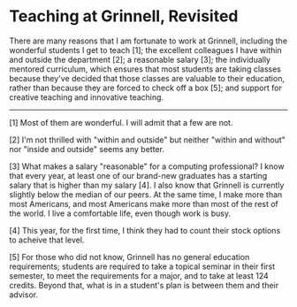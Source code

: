 Teaching at Grinnell, Revisited
=========================

There are many reasons that I am fortunate to work at Grinnell,
including the wonderful students I get to teach [1]; the excellent
colleagues I have within and outside the department [2]; a reasonable
salary [3]; the individually mentored curriculum, which ensures that
most students are taking classes because they've decided that those classes
are valuable to their education, rather than because they are forced
to check off a box [5]; and support for creative teaching and innovative
teaching.  

---

[1] Most of them are wonderful.  I will admit that a few are not.

[2] I'm not thrilled with "within and outside" but neither "within 
and without" nor "inside and outside" seems any better.

[3] What makes a salary "reasonable" for a computing professional?  I know
that every year, at least one of our brand-new graduates has a starting
salary that is higher than my salary [4].  I also know that Grinnell is
currently slightly below the median of our peers.  At the same time, I
make more than most Americans, and most Americans make more than most of
the rest of the world.  I live a comfortable life, even though work
is busy.

[4] This year, for the first time, I think they had to count their stock
options to acheive that level.

[5] For those who did not know, Grinnell has no general education requirements;
students are required to take a topical seminar in their first semester,
to meet the requirements for a major, and to take at least 124 credits.
Beyond that, what is in a student's plan is between them and their advisor.

